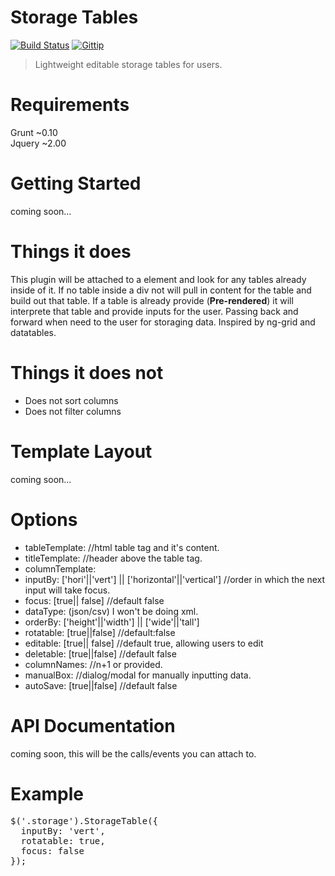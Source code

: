 Storage Tables
=============
[![Build Status](https://travis-ci.org/fassetar/StorageTables.svg?branch=master)](https://travis-ci.org/fassetar/StorageTables)
<a href="https://www.gittip.com/fassetar/"><img src="http://img.shields.io/gittip/fassetar.png" alt="Gittip"></a>

>Lightweight editable storage tables for users.

Requirements
=====
Grunt ~0.10<br/>
Jquery ~2.00

Getting Started
====
coming soon...

Things it does
=====
  This plugin will be attached to a element and look for any tables already inside of it. If no table inside a div not will pull in content 
for the table and build out that table. If a table is already provide (<b>Pre-rendered</b>) it will interprete that table and provide inputs for the user. Passing back and forward when need to the user for storaging data. Inspired by ng-grid and datatables.

Things it does not
===== 
 - Does not sort columns
 - Does not filter columns

Template Layout
====
coming soon...

Options
====
 - tableTemplate: //html table tag and it's content.
 - titleTemplate: //header above the table tag. 
 - columnTemplate: 
 - inputBy: ['hori'||'vert'] || ['horizontal'||'vertical'] //order in which the next input will take focus.
 - focus: [true|| false] //default false
 - dataType: (json/csv) I won't be doing xml.
 - orderBy: ['height'||'width'] || ['wide'||'tall']
 - rotatable: [true||false] //default:false
 - editable: [true|| false] //default true, allowing users to edit
 - deletable: [true||false] //default false
 - columnNames: //n+1 or provided.
 - manualBox: //dialog/modal for manually inputting data.
 - autoSave: [true||false] //default false
 
API Documentation 
=====
coming soon, this will be the calls/events you can attach to.


Example
====
<pre>
$('.storage').StorageTable({
  inputBy: 'vert',
  rotatable: true,
  focus: false
});
</pre>

